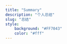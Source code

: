 ```yaml
---
title: "Summary"
description: "个人总结"
slug: "总结"
style:
    background: "#FF7043"
    color: "#fff"
---
```

